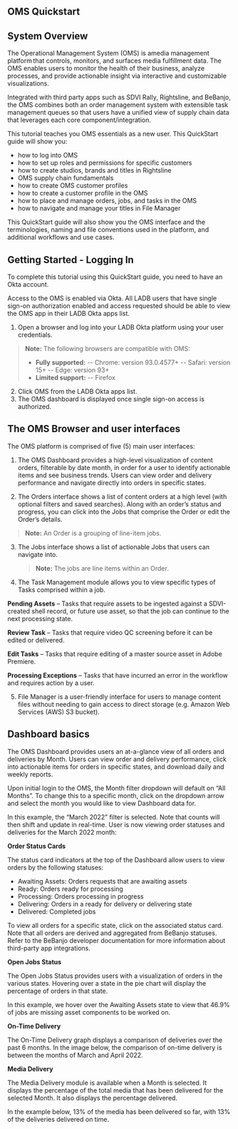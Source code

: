 ## OMS Quickstart

## System Overview

The Operational Management System (OMS) is amedia management platform that controls, monitors, and surfaces media fulfillment data. The OMS enables users to monitor the health of their business, analyze processes, and provide actionable insight via interactive and customizable visualizations.

Integrated with third party apps such as  SDVI Rally, Rightsline, and BeBanjo, the OMS combines both an order management system with extensible task management queues so that users have a unified view of supply chain data that leverages each core component/integration.

This tutorial teaches you OMS essentials as a new user. This QuickStart guide will show you:

-   how to log into OMS
-   how to set up roles and permissions for specific customers
-   how to create studios, brands and titles in Rightsline
-   OMS supply chain fundamentals
-   how to create OMS customer profiles
-   how to create a customer profile in the OMS
-   how to place and manage orders, jobs, and tasks in the OMS
-   how to navigate and manage your titles in File Manager
    
This QuickStart guide will also show you the OMS interface and the terminologies, naming and file conventions used in the platform, and additional workflows and use cases.

## Getting Started - Logging In

To complete this tutorial using this QuickStart guide, you need to have an Okta account.

Access to the OMS is enabled via Okta. All LADB users that have single sign-on authorization enabled and access requested should be able to view the OMS app in their LADB Okta apps list.

1.  Open a browser and log into your LADB Okta platform using your user credentials.
> **Note:** The following browsers are compatible with OMS:
>- **Fully supported:**
>--   Chrome: version 93.0.4577+
>--   Safari: version 15+
>--   Edge: version 93+
>- **Limited support:**
>-- Firefox

2.  Click OMS from the LADB Okta apps list.
3.  The OMS dashboard is displayed once single sign-on access is authorized.

## The OMS Browser and user interfaces

The OMS platform is comprised of five (5) main user interfaces:  

1.  The OMS Dashboard provides a high-level visualization of content orders, filterable by date month, in order for a user to identify actionable items and see business trends. Users can view order and delivery performance and navigate directly into orders in specific states.

2.  The Orders interface shows a list of content orders at a high level (with optional filters and saved searches). Along with an order’s status and progress, you can click into the Jobs that comprise the Order or edit the Order’s details.
    
> **Note:** An Order is a grouping of line-item jobs.

3.  The Jobs interface shows a list of actionable Jobs that users can navigate into.  
      
    > **Note:** The jobs are line items within an Order.

4. The Task Management module allows you to view specific types of Tasks comprised within a job.
    
**Pending Assets** – Tasks that require assets to be ingested against a SDVI-created shell record, or future use asset, so that the job can continue to the next processing state.

**Review Task** – Tasks that require video QC screening before it can be edited or delivered.

**Edit Tasks** – Tasks that require editing of a master source asset in Adobe Premiere. 
    
**Processing Exceptions** – Tasks that have incurred an error in the workflow and requires action by a user. 

5. File Manager is a user-friendly interface for users to manage content files without needing to gain access to direct storage (e.g. Amazon Web Services (AWS) S3 bucket). 

## Dashboard basics

The OMS Dashboard provides users an at-a-glance view of all orders and deliveries by Month. Users can view order and delivery performance, click into actionable items for orders in specific states, and download daily and weekly reports. 

Upon initial login to the OMS, the Month filter dropdown will default on “All Months”. To change this to a specific month, click on the dropdown arrow and select the month you would like to view Dashboard data for. 

In this example, the “March 2022” filter is selected. Note that counts will then shift and update in real-time. User is now viewing order statuses and deliveries for the March 2022 month: 

**Order Status Cards** 

The status card indicators at the top of the Dashboard allow users to view orders by the following statuses: 

* Awaiting Assets: Orders requests that are awaiting assets 
* Ready: Orders ready for processing 
* Processing: Orders processing in progress 
* Delivering: Orders in a ready for delivery or delivering state 
* Delivered: Completed jobs 

To view all orders for a specific state, click on the associated status card. Note that all orders are derived and aggregated from BeBanjo statuses. Refer to the BeBanjo developer documentation for more information about third-party app integrations. 

**Open Jobs Status** 

The Open Jobs Status provides users with a visualization of orders in the various states. Hovering over a state in the pie chart will display the percentage of orders in that state.  

In this example, we hover over the Awaiting Assets state to view that 46.9% of jobs are missing asset components to be worked on. 

**On-Time Delivery** 

The On-Time Delivery graph displays a comparison of deliveries over the past 6 months. In the image below, the comparison of on-time delivery is between the months of March and April 2022. 

**Media Delivery** 

The Media Delivery module is available when a Month is selected. It displays the percentage of the total media that has been delivered for the selected Month. It also displays the percentage delivered. 

In the example below, 13% of the media has been delivered so far, with 13% of the deliveries delivered on time.
